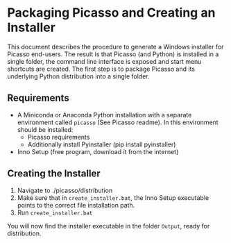 # Packaging Picasso and Creating an Installer
This document describes the procedure to generate a Windows installer for Picasso end-users. The result is that Picasso (and Python) is installed in a single folder, the command line interface is exposed and start menu shortcuts are created. The first step is to package Picasso and its underlying Python distribution into a single folder.

## Requirements
- A Miniconda or Anaconda Python installation with a separate environment called `picasso` (See Picasso readme). In this environment should be installed:
  - Picasso requirements
  - Additionally install Pyinstaller (pip install pyinstaller)
- Inno Setup (free program, download it from the internet)

## Creating the Installer
1. Navigate to ./picasso/distribution
2. Make sure that in `create_installer.bat`, the Inno Setup executable points to the correct file installation path.
3. Run `create_installer.bat`

You will now find the installer executable in the folder `Output`, ready for distribution.